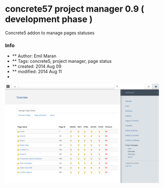 concrete57 project manager 0.9 ( development phase )
===================

Concrete5 addon to manage pages statuses

### Info
* ** Author: Emil Maran
* ** Tags: concrete5, project manager, page status
* ** created:  2014 Aug 09
* ** modified: 2014 Aug 11
* 

[![Editor Screen](https://raw.githubusercontent.com/maranemil/project_manager_c57/master/project_manager/_doc/screen_view_project_manager_mce_c57.png)](#overview)
